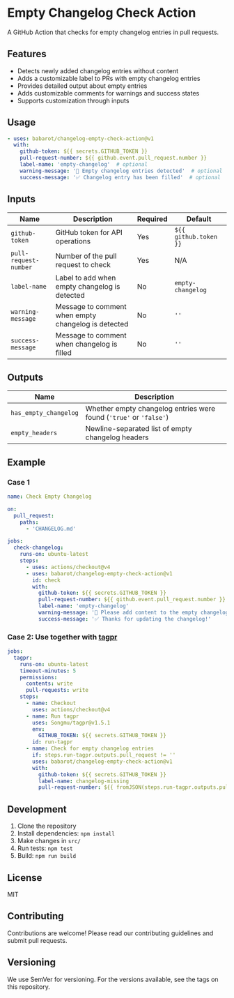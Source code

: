 # Empty Changelog Check Action

A GitHub Action that checks for empty changelog entries in pull requests.

## Features

- Detects newly added changelog entries without content
- Adds a customizable label to PRs with empty changelog entries
- Provides detailed output about empty entries
- Adds customizable comments for warnings and success states
- Supports customization through inputs

## Usage

```yaml
- uses: babarot/changelog-empty-check-action@v1
  with:
    github-token: ${{ secrets.GITHUB_TOKEN }}
    pull-request-number: ${{ github.event.pull_request.number }}
    label-name: 'empty-changelog'  # optional
    warning-message: '🚨 Empty changelog entries detected'  # optional
    success-message: '✅ Changelog entry has been filled'  # optional
```

## Inputs

| Name | Description | Required | Default |
|------|-------------|----------|---------|
| `github-token` | GitHub token for API operations | Yes | `${{ github.token }}` |
| `pull-request-number` | Number of the pull request to check | Yes | N/A |
| `label-name` | Label to add when empty changelog is detected | No | `empty-changelog` |
| `warning-message` | Message to comment when empty changelog is detected | No | `''` |
| `success-message` | Message to comment when changelog is filled | No | `''` |

## Outputs

| Name | Description |
|------|-------------|
| `has_empty_changelog` | Whether empty changelog entries were found (`'true'` or `'false'`) |
| `empty_headers` | Newline-separated list of empty changelog headers |

## Example

### Case 1

```yaml
name: Check Empty Changelog

on:
  pull_request:
    paths:
      - 'CHANGELOG.md'

jobs:
  check-changelog:
    runs-on: ubuntu-latest
    steps:
      - uses: actions/checkout@v4
      - uses: babarot/changelog-empty-check-action@v1
        id: check
        with:
          github-token: ${{ secrets.GITHUB_TOKEN }}
          pull-request-number: ${{ github.event.pull_request.number }}
          label-name: 'empty-changelog'
          warning-message: '🚨 Please add content to the empty changelog entries'
          success-message: '✅ Thanks for updating the changelog!'
```

### Case 2: Use together with [tagpr](https://github.com/Songmu/tagpr)

```yaml
jobs:
  tagpr:
    runs-on: ubuntu-latest
    timeout-minutes: 5
    permissions:
      contents: write
      pull-requests: write
    steps:
      - name: Checkout
        uses: actions/checkout@v4
      - name: Run tagpr
        uses: Songmu/tagpr@v1.5.1
        env:
          GITHUB_TOKEN: ${{ secrets.GITHUB_TOKEN }}
        id: run-tagpr
      - name: Check for empty changelog entries
        if: steps.run-tagpr.outputs.pull_request != ''
        uses: babarot/changelog-empty-check-action@v1
        with:
          github-token: ${{ secrets.GITHUB_TOKEN }}
          label-name: changelog-missing
          pull-request-number: ${{ fromJSON(steps.run-tagpr.outputs.pull_request).number }}
```

## Development

1. Clone the repository
2. Install dependencies: `npm install`
3. Make changes in `src/`
4. Run tests: `npm test`
5. Build: `npm run build`

## License

MIT

## Contributing

Contributions are welcome! Please read our contributing guidelines and submit pull requests.

## Versioning

We use SemVer for versioning. For the versions available, see the tags on this repository.
